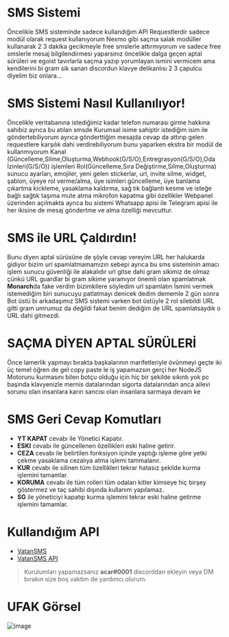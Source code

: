 # SMS Sistemi
Öncelikle SMS sisteminde sadece kullandığım API Requestlerdir sadece modül olarak request kullanıyorum Nexmo gibi saçma salak modüller kullanarak 2 3 dakika gecikmeyle free smslerle attırmıyorum ve sadece free smslerle mesaj bilgilendirmesi yaparsınız öncelikle dalga geçen aptal sürüleri ve egoist tavırlarla saçma yazıp yorumlayan ismini vermicem ama kendilerini bi gram sik sanan discordun klavye delikanlısı 2 3 çapulcu diyelim biz onlara...

# SMS Sistemi Nasıl Kullanılıyor!
Öncelikle veritabanına istediğimiz kadar telefon numarası girme hakkına sahibiz ayrıca bu atılan smsde Kurumsal isime sahiptir istediğim isim ile göndertebiliyorum ayrıca gönderttiğim mesajda cevap da attırıp gelen requestlere karşılık dahi verdirebiliyorum bunu yaparken ekstra bir modül de kullanmıyorum Kanal (Güncelleme,Silme,Oluşturma,Webhook(G/S/O),Entregrasyon(G/S/O),Oda İzinleri(G/S/O)) işlemleri Rol(Güncelleme,Sıra Değiştirme,Silme,Oluşturma) sunucu ayarları, emojiler, yeni gelen stickerlar, url, invite silme, widget, şablon, üyeye rol verme/alma, üye isimleri güncelleme, üye banlama çıkartma kickleme, yasaklama kaldırma, sağ tık bağlantı kesme ve isteğe bağlı sağtık taşıma mute atma mikrofon kapatma gibi özellikler Webpanel üzerinden açılmakta ayrıca bu sistemi Whatsapp apisi ile Telegram apisi ile her ikisine de mesaj göndertme ve alma özelliği mevcuttur.

# SMS ile URL Çaldırdın!
Bunu diyen aptal sürüsüne de şöyle cevap vereyim URL her halukarda gidiyor bizim url spamlatmamamızın sebepi ayrıca bu sms sisteminin amacı işlem sunucu güvenliği ile alakalıdır url gitse dahi gram sikimiz de olmaz çünkü URL guardlar bi gram sikime yaramıyor önemli olan spamlatmak **Monarch**da fake verdim bizimkilere söyledim url spamlatın İsmini vermek istemediğim biri sunucuyu patlatmayı denicek dedim dememle 2 gün sonra Bot üstü bi arkadaşımız SMS sistemi varken bot üstüyle 2 rol silebildi URL gitti gram umrumuz da değildi fakat benim dediğim de URL spamlatsaydık o URL dahi gitmezdi.

# SAÇMA DİYEN APTAL SÜRÜLERİ
Önce lamerlik yapmayı bırakta başkalarının marifetleriyle övünmeyi geçte iki üç temel öğren de gel copy paste le iş yapamazsın gerçi her NodeJS Motorunu kurmasını bilen botçu olduğu için hiç bir şekilde sıkıntı yok pc başında klavyenizle mernis datalarından sigorta datalarından anca ailevi sorunu olan insanlara karın sancısı olan insanlara sarmaya devam ke 

# **SMS Geri Cevap Komutları**
 * **YT KAPAT** cevabı ile Yönetici Kapatır.
 * **ESKI** cevabı ile güncellenen özellikleri eski haline getirir.
 * **CEZA** cevabı ile belirtilen fonksiyon içinde yaptığı işleme göre yetki çekme yasaklama cezalıya atma işlemi tammalanır.
 * **KUR** cevabı ile silinen tüm özellikleri tekrar hatasız şekilde kurma işlemini tamamlar.
 * **KORUMA** cevabı ile tüm rolleri tüm odaları kitler kimseye hiç birşey göstermez ve taç sahibi dışında kullanım yapılamaz.
 * **SG** ile yöneticiyi kapatıp kurma işlemini tekrar eski haline getirme işlemini tamamlar.

# Kullandığım API 
- [VatanSMS](https://www.vatansms.com/)
- [VatanSMS API](https://www.vatansms.com/push-get-sms-gonderme-api/)

> Kurulumları yapamazsanız **acar#0001** discorddan ekleyin veya DM bırakın size boş vaktim de yardımcı olurum.  

# UFAK Görsel
![image](https://user-images.githubusercontent.com/77089894/125877536-28045b46-2cfd-446f-bb2e-9706bdea1083.png)
